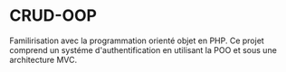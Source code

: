 # CRUD-OOP
Familirisation avec la programmation orienté objet en PHP.
Ce projet comprend un systéme d'authentification en utilisant la POO et sous une architecture MVC. 